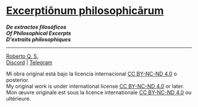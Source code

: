 # [Excerptiōnum philosophicārum](https://excerptionum-philosophicarum.github.io)
***De extractos filosóficos<br>
Of Philosophical Excerpts<br>
D'extraits philosophiques***

***
[Roberto Q. S.](https://github.com/RobertoQSx)<br>
[Discord](https://discord.gg/wkGRwVAR55)&nbsp;|&nbsp;[Telegram](https://t.me/robertoqs)<br>

Mi obra original está bajo la licencia internacional [CC BY-NC-ND 4.0](https://creativecommons.org/licenses/by-nc-nd/4.0/deed.es) o posterior.<br>
My original work is under international license [CC BY-NC-ND 4.0](https://creativecommons.org/licenses/by-nc-nd/4.0/deed.en) or later.<br>
Mon œuvre originale est sous la licence internationale [CC BY-NC-ND 4.0](https://creativecommons.org/licenses/by-nc-nd/4.0/deed.fr) ou ultérieure.
